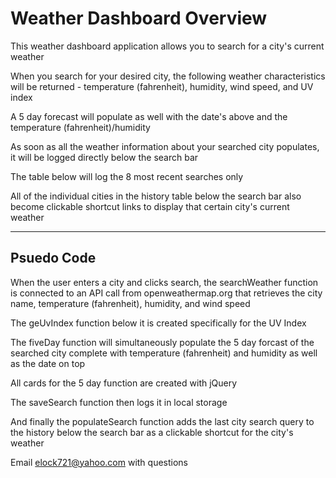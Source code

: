 # Weather Dashboard Overview

This weather dashboard application allows you to search for a city's current weather

When you search for your desired city, the following weather characteristics will be returned - temperature (fahrenheit), humidity, wind speed, and UV index

A 5 day forecast will populate as well with the date's above and the temperature (fahrenheit)/humidity

As soon as all the weather information about your searched city populates, it will be logged directly below the search bar 

The table below will log the 8 most recent searches only

All of the individual cities in the history table below the search bar also become clickable shortcut links to display that certain city's current weather

------------------------------------------------

## Psuedo Code

When the user enters a city and clicks search, the searchWeather function is connected to an API call from openweathermap.org that retrieves the city name, temperature (fahrenheit), humidity, and wind speed 

The geUvIndex function below it is created specifically for the UV Index

The fiveDay function will simultaneously populate the 5 day forcast of the searched city complete with temperature (fahrenheit) and humidity as well as the date on top

All cards for the 5 day function are created with jQuery 

The saveSearch function then logs it in local storage 

And finally the populateSearch function adds the last city search query to the history below the search bar as a clickable shortcut for the city's weather 

Email elock721@yahoo.com with questions 

